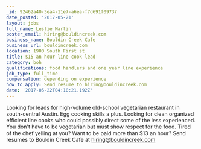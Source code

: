 ```yaml
---
_id: 92462a40-3ea4-11e7-a6ea-f7d691f09737
date_posted: '2017-05-21'
layout: jobs
full_name: Leslie Martin
poster_email: hiring@bouldincreek.com
business_name: Bouldin Creek Cafe
business_url: bouldincreek.com
location: 1900 South First st
title: $15 an hour line cook lead
category: boh
qualifications: food handlers and one year line experience
job_type: full_time
compensation: depending on experience
how_to_apply: Send resume to hiring@bouldincreek.com
date: '2017-05-22T04:10:21.192Z'
---
```

Looking for leads for high-volume old-school vegetarian restaurant in south-central Austin.  Egg cooking skills a plus.  Looking for clean organized efficient line cooks who could possibly direct some of the less experienced. You don't have to be vegetarian but must show respect for the food. Tired of the chef yelling at you? Want to be paid more than $13 an hour? Send resumes to Bouldin Creek Cafe at hiring@bouldincreek.com
